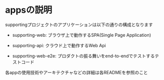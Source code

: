 # appsの説明
supportingプロジェクトのアプリケーションは以下の通りの構成となります

- supporting-web: ブラウザ上で動作するSPA(Single Page Application)

- supporting-api: クラウド上で動作するWeb Api

- supporting-web-e2e: プロダクトの振る舞いをend-to-endでテストするテストコード

各appの使用技術やアーキテクチャなどの詳細は各READMEを参照のこと